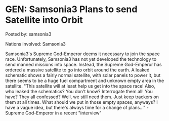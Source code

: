 # GEN: Samsonia3 Plans to send Satellite into Orbit

Posted by: samsonia3

Nations involved: Samsonia3

Samsonia3's Supreme God-Emperor deems it necessary to join the space race. Unfortunately, Samsonia3 has not yet developed the technology to send manned missions into space. Instead, the Supreme God-Emperor has ordered a massive satellite to go into orbit around the earth. A leaked schematic shows a fairly normal satellite, with solar panels to power it, but there seems to be a huge fuel compartment and unknown empty area in the satellite. 
"This satellite will at least help us get into the space race! Also, who leaked the schematics? You don't know? Interrogate them all! You have? They all confessed? Well, we still need them. Just keep trackers on them at all times. What should we put in those empty spaces, anyways? I have a vague idea, but there's always time for a change of plans..."
-Supreme God-Emperor in a recent "interview"